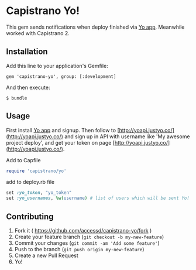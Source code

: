 # Capistrano Yo!

This gem sends notifications when deploy finished via [Yo app](http://www.justyo.co/). Meanwhile worked with Capistrano 2.

## Installation

Add this line to your application's Gemfile:

    gem 'capistrano-yo', group: [:development]

And then execute:

    $ bundle

## Usage

First install [Yo app](https://itunes.apple.com/app/Yo./id834335592?mt=8) and signup. 
Then follow to [http://yoapi.justyo.co/](http://yoapi.justyo.co/) and sign up in API with username like 'My awesome project deploy', 
and get your token on page [http://yoapi.justyo.co/](http://yoapi.justyo.co/).

Add to Capfile

```ruby
require 'capistrano/yo'
```

add to deploy.rb file

```ruby
set :yo_token, "yo_token"
set :yo_usernames, %w(username) # list of users which will be sent Yo!
```

## Contributing

1. Fork it ( https://github.com/accessd/capistrano-yo/fork )
2. Create your feature branch (`git checkout -b my-new-feature`)
3. Commit your changes (`git commit -am 'Add some feature'`)
4. Push to the branch (`git push origin my-new-feature`)
5. Create a new Pull Request
6. Yo!
